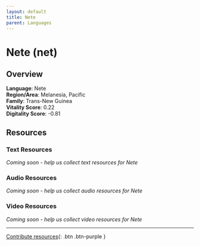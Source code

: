 ```yaml
---
layout: default
title: Nete
parent: Languages
---
```


# Nete (net)

## Overview

**Language**: Nete  
**Region/Area**: Melanesia, Pacific  
**Family**: Trans-New Guinea  
**Vitality Score**: 0.22  
**Digitality Score**: -0.81  

## Resources

### Text Resources
*Coming soon - help us collect text resources for Nete*

### Audio Resources
*Coming soon - help us collect audio resources for Nete*

### Video Resources
*Coming soon - help us collect video resources for Nete*

---

[Contribute resources](https://fairtrain.github.io/){: .btn .btn-purple }
